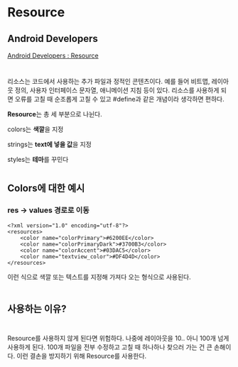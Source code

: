 # Resource

## Android Developers

[Android Developers : Resource](https://developer.android.com/guide/topics/resources/providing-resources?hl=ko)
#



 리소스는 코드에서 사용하는 추가 파일과 정적인 콘텐츠이다. 예를 들어 비트맵, 레이아웃 정의, 사용자 인터페이스 문자열, 애니메이션 지침 등이 있다. 리소스를 사용하게 되면 오류를 고칠 때 순조롭게 고칠 수 있고 #define과 같은 개념이라 생각하면 편하다.


**Resource**는 총 세 부분으로 나뉜다.

colors는 **색깔**을 지정 

strings는 **text에 넣을 값**을 지정

styles는 **테마**를 꾸민다

#
## Colors에 대한 예시
### res → values 경로로 이동

```
<?xml version="1.0" encoding="utf-8"?>
<resources>
    <color name="colorPrimary">#6200EE</color>
    <color name="colorPrimaryDark">#3700B3</color>
    <color name="colorAccent">#03DAC5</color>
    <color name="textview_color">#DF4D4D</color>
</resources>
```

이런 식으로 색깔 또는 텍스트를 지정해 가져다 오는 형식으로 사용된다. <br><br>

## 사용하는 이유?<br><br>

 Resource를 사용하지 않게 된다면 위험하다. 나중에 레이아웃을 10.. 아니 100개 넘게 사용하게 된다. 100개 파일을 전부 수정하고 고칠 때 하나하나 찾으러 가는 건 큰 손해이다. 이런 결손을 방지하기 위해 Resource를 사용한다.